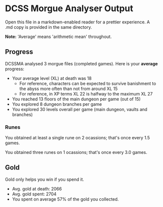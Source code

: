# DCSS Morgue Analyser Output #

Open this file in a markdown-enabled reader for a prettier experience. A .md copy is provided in the same directory.

**Note:** 'Average' means 'arithmetic mean' throughout.

## Progress ##

DCSSMA analysed 3 morgue files (completed games). Here is your **average** progress:

* Your average level (XL) at death was 18
  * For reference, characters can be expected to survive banishment to the abyss more often than not from around XL 15
  * For reference, in XP terms XL 22 is halfway to the maximum XL 27
* You reached 13 floors of the main dungeon per game (out of 15)
* You explored 8 dungeon branches per game
* You explored 30 levels overall per game (main dungeon, vaults and branches)

### Runes ###

You obtained at least a single rune on 2 ocassions; that's once every 1.5 games.

You obtained three runes on 1 ocassions; that's once every 3.0 games.

## Gold ##

Gold only helps you win if you spend it.

* Avg. gold at death: 2066
* Avg. gold spent: 2704
* You spent on average 57% of the gold you collected.

